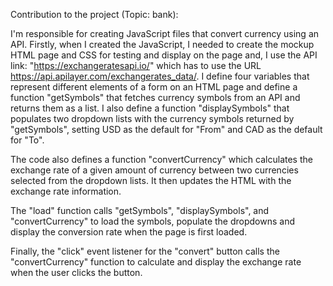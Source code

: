 Contribution to the project (Topic: bank):

I'm responsible for creating JavaScript files that convert currency using an API. 
Firstly, when I created the JavaScript, I needed to create the mockup HTML page and CSS for testing and display on the page
and, I use the API link: "https://exchangeratesapi.io/" which has to use the URL https://api.apilayer.com/exchangerates_data/.
I define four variables that represent different elements of a form on an HTML page and define a function "getSymbols" that fetches currency symbols from an API and returns them as a list. I also define a function "displaySymbols" that populates two dropdown lists with the currency symbols returned by "getSymbols", setting USD as the default for "From" and CAD as the default for "To".

The code also defines a function "convertCurrency" which calculates the exchange rate of a given amount of currency between two currencies selected from the dropdown lists. It then updates the HTML with the exchange rate information.

The "load" function calls "getSymbols", "displaySymbols", and "convertCurrency" to load the symbols, populate the dropdowns and display the conversion rate when the page is first loaded.

Finally, the "click" event listener for the "convert" button calls the "convertCurrency" function to calculate and display the exchange rate when the user clicks the button.
